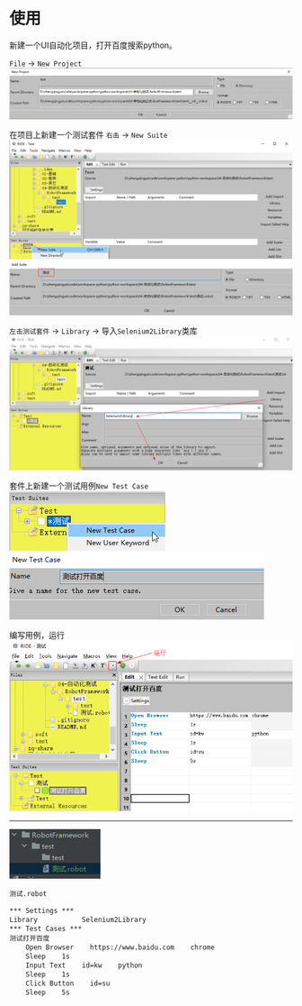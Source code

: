 # 使用

新建一个UI自动化项目，打开百度搜索python。

`File` -> `New Project`
![img.png](images/ride-use-test-baidu-01.png)

在项目上新建一个测试套件 `右击` -> `New Suite`
![img_1.png](images/ride-use-test-baidu-02.png)
![img_2.png](images/ride-use-test-baidu-03.png)

`左击测试套件` -> `Library` -> 导入`Selenium2Library`类库
![img_3.png](images/ride-use-test-baidu-04.png)

套件上新建一个测试用例`New Test Case`
![img_4.png](images/ride-use-test-baidu-05.png)
![img_5.png](images/ride-use-test-baidu-06.png)

编写用例，运行
![img_6.png](images/ride-use-test-baidu-07.png)

---

![img_7.png](images/ride-use-test-baidu-08.png)

`测试.robot`

```shell
*** Settings ***
Library           Selenium2Library
*** Test Cases ***
测试打开百度
    Open Browser    https://www.baidu.com    chrome
    Sleep    1s
    Input Text    id=kw    python
    Sleep    1s
    Click Button    id=su
    Sleep    5s
```

